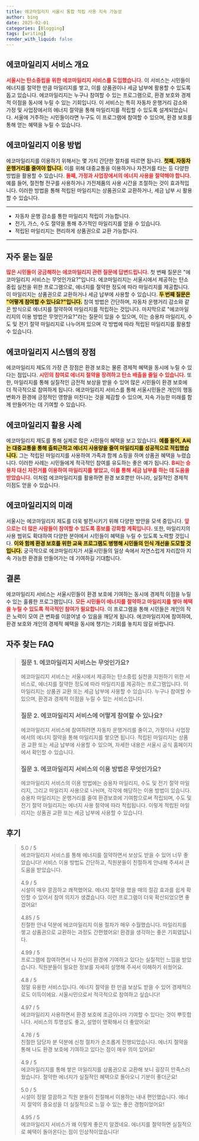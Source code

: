 ```yaml
---
title: 에코마일리지 서울시 통합 적립 사용 지속 가능성
author: bing
date: 2025-02-01
categories: [Blogging]
tags: [writing]
render_with_liquid: false
---
```



<h2 id='에코마일리지 서비스 개요'>에코마일리지 서비스 개요</h2>

<p><b><span style="color: #ee2323;">서울시는 탄소중립을 위한 에코마일리지 서비스를 도입했습니다.</span></b> 이 서비스는 시민들이 에너지를 절약한 만큼 마일리지를 쌓고, 이를 상품권이나 세금 납부에 활용할 수 있도록 돕고 있습니다. 에코마일리지는 누구나 참여할 수 있는 프로그램으로, 환경 보호와 경제적 이점을 동시에 누릴 수 있는 기회입니다. 이 서비스는 특히 자동차 운행거리 감소와 가정 및 사업장에서의 에너지 절약을 통해 마일리지를 적립할 수 있도록 설계되었습니다. 서울에 거주하는 시민들이라면 누구도 이 프로그램에 참여할 수 있으며, 환경 보호를 통해 얻는 혜택을 누릴 수 있습니다.</p>

<h2 id='에코마일리지 이용 방법'>에코마일리지 이용 방법</h2>

<p>에코마일리지를 이용하기 위해서는 몇 가지 간단한 절차를 따르면 됩니다. <b><span style="background-color: #ffe066;">첫째, 자동차 운행거리를 줄여야 합니다.</span></b> 이를 위해 대중교통을 이용하거나 자전거를 타는 등 다양한 방법을 활용할 수 있습니다. <b><span style="color: #ee2323;">둘째, 가정과 사업장에서의 에너지 사용을 절약해야 합니다.</span></b> 예를 들어, 절전형 전구를 사용하거나 가전제품의 사용 시간을 조절하는 것이 효과적입니다. 이러한 방법을 통해 적립된 마일리지는 상품권으로 교환하거나, 세금 납부 시 활용할 수 있습니다.</p>

<hr />

<ul>
    <li>자동차 운행 감소를 통한 마일리지 적립이 가능합니다.</li>
    <li>전기, 가스, 수도 절약을 통해 추가적인 마일리지를 얻을 수 있습니다.</li>
    <li>적립된 마일리지는 편리하게 상품권으로 교환 가능합니다.</li>
</ul>

<hr />

<h2 id='자주 묻는 질문'>자주 묻는 질문</h2>

<p><b><span style="color: #ee2323;">많은 시민들이 궁금해하는 에코마일리지 관련 질문에 답변드립니다.</span></b> 첫 번째 질문은 "에코마일리지 서비스는 무엇인가요?"입니다. 에코마일리지는 서울시에서 제공하는 탄소중립 실천을 위한 프로그램으로, 에너지를 절약한 정도에 따라 마일리지를 제공합니다. 이 마일리지는 상품권으로 교환하거나 세금 납부에 사용할 수 있습니다. <b><span style="background-color: #ffe066;">두 번째 질문은 "어떻게 참여할 수 있나요?"입니다.</span></b> 참여 방법은 간단하며, 자동차 운행거리 감소와 같은 방식으로 에너지를 절약하여 마일리지를 적립하는 것입니다. 마지막으로 "에코마일리지의 이용 방법은 무엇인가요?"라는 질문이 있을 수 있으며, 이는 승용차 마일리지, 수도 및 전기 절약 마일리지로 나누어져 있으며 각 방법에 따라 적립된 마일리지를 활용할 수 있습니다.</p>

<h2 id='에코마일리지 시스템의 장점'>에코마일리지 시스템의 장점</h2>

<p>에코마일리지 제도의 가장 큰 장점은 환경 보호는 물론 경제적 혜택을 동시에 누릴 수 있다는 점입니다. <b><span style="color: #ee2323;">시민의 참여로 에너지 절약을 장려하고 탄소 배출을 줄일 수 있습니다.</span></b> 또한, 마일리지를 통해 실질적인 금전적 보상을 받을 수 있어 많은 시민들이 환경 보호에 더 적극적으로 참여하게 됩니다. 에코마일리지 서비스를 통해 서울시민들은 개인의 행동 변화가 환경에 긍정적인 영향을 미친다는 것을 체감할 수 있으며, 지속 가능한 미래를 함께 만들어가는 데 기여할 수 있습니다.</p>

<h2 id='에코마일리지 활용 사례'>에코마일리지 활용 사례</h2>

<p>에코마일리지 제도를 통해 실제로 많은 시민들이 혜택을 보고 있습니다. <b><span style="background-color: #ffe066;">예를 들어, A씨는 대중교통을 통해 출퇴근하고 에너지 사용량을 줄여 마일리지를 성공적으로 적립했습니다.</span></b> 그는 적립된 마일리지를 사용하여 가족과 함께 쇼핑을 하며 상품권 혜택을 누렸습니다. 이러한 사례는 시민들에게 적극적인 참여를 유도하는 좋은 예가 됩니다. <b><span style="color: #ee2323;">B씨는 승용차 대신 자전거를 이용하여 마일리지를 쌓았고, 이를 통해 세금 납부를 하는 데 도움을 받았습니다.</span></b> 이처럼 에코마일리지를 활용하면 환경 보호뿐만 아니라, 실질적인 경제적 이점도 얻을 수 있습니다.</p>

<h2 id='에코마일리지의 미래'>에코마일리지의 미래</h2>

<p>서울시는 에코마일리지 제도를 더욱 발전시키기 위해 다양한 방안을 모색 중입니다. <b><span style="color: #ee2323;">앞으로는 더 많은 사람들이 참여할 수 있도록 홍보를 강화할 계획입니다.</span></b> 또한, 마일리지의 사용 범위도 확대하여 다양한 분야에서 시민들이 혜택을 누릴 수 있도록 노력할 것입니다. <b><span style="background-color: #ffe066;">이와 함께 환경 보호를 위한 교육 프로그램도 병행해 시민들의 인식 개선을 도모할 것입니다.</span></b> 궁극적으로 에코마일리지가 서울시민들의 일상 속에서 자연스럽게 자리잡아 지속 가능한 환경을 만들어가는 데 기여하길 기대합니다.</p>

<h2 id='결론'>결론</h2>

<p>에코마일리지 서비스는 서울시민들이 환경 보호에 기여하는 동시에 경제적 이점을 누릴 수 있는 훌륭한 프로그램입니다. <b><span style="color: #ee2323;">모든 시민들이 에너지를 절약하고 마일리지를 쌓아 혜택을 누릴 수 있도록 적극적인 참여가 필요합니다.</span></b> 이 프로그램을 통해 시민들은 개인의 작은 노력이 모여 큰 변화를 이끌어낼 수 있음을 깨닫게 됩니다. 에코마일리지에 참여하여, 환경 보호와 개인의 경제적 혜택을 동시에 챙기는 기회를 놓치지 않길 바랍니다.</p>


<h2 id='자주_찾는_FAQ'>자주 찾는 FAQ</h2>
<div itemscope="" itemtype="https://schema.org/FAQPage"> 
<blockquote> 
<div itemscope="" itemprop="mainEntity" itemtype="https://schema.org/Question"> 
<h3 itemprop="name">질문 1. 에코마일리지 서비스는 무엇인가요?</h3> 
<div itemscope="" itemprop="acceptedAnswer" itemtype="https://schema.org/Answer"> 
<span itemprop="text"> 
<p>에코마일리지 서비스는 서울시에서 제공하는 탄소중립 실천을 지원하기 위한 서비스로, 에너지를 절약한 정도에 따라 마일리지를 제공하는 프로그램입니다. 이 마일리지는 상품권 교환 또는 세금 납부에 사용할 수 있습니다. 누구나 참여할 수 있으며, 환경과 경제적 이점을 누릴 수 있는 서비스입니다.</p> 
</span> 
</div> 
</div> 

<div itemscope="" itemprop="mainEntity" itemtype="https://schema.org/Question"> 
<h3 itemprop="name">질문 2. 에코마일리지 서비스에 어떻게 참여할 수 있나요?</h3> 
<div itemscope="" itemprop="acceptedAnswer" itemtype="https://schema.org/Answer"> 
<span itemprop="text"> 
<p>에코마일리지 서비스에 참여하려면 자동차 운행거리를 줄이고, 가정이나 사업장에서의 에너지 절약을 통해 마일리지를 쌓으면 됩니다. 적립된 마일리지는 상품권 교환 또는 세금 납부에 사용할 수 있으며, 자세한 내용은 서울시 공식 홈페이지에서 확인할 수 있습니다.</p> 
</span> 
</div> 
</div> 

<div itemscope="" itemprop="mainEntity" itemtype="https://schema.org/Question"> 
<h3 itemprop="name">질문 3. 에코마일리지 서비스의 이용 방법은 무엇인가요?</h3> 
<div itemscope="" itemprop="acceptedAnswer" itemtype="https://schema.org/Answer"> 
<span itemprop="text"> 
<p>에코마일리지 서비스의 이용 방법에는 승용차 마일리지, 수도 및 전기 절약 마일리지, 그리고 마일리지 사용으로 나뉘며, 각각에 해당하는 이용 방법이 있습니다. 승용차 마일리지는 운행거리를 줄여 환경보호에 기여함으로써 적립되며, 수도 및 전기 절약 마일리지는 에너지 사용 절약에 따라 적립됩니다. 이렇게 적립된 마일리지는 상품권 교환 또는 세금 납부에 사용할 수 있습니다.</p> 
</span> 
</div> 
</div> 
</blockquote> 
</div>
<h2 id='후기'>후기</h2>
<div itemscope itemtype="https://schema.org/Product">
  <blockquote>
  <div itemprop="review" itemscope itemtype="https://schema.org/Review">
      <div itemprop="reviewRating" itemscope itemtype="https://schema.org/Rating"> <span itemprop="ratingValue">5.0</span> / <span itemprop="bestRating">5</span> </div>
      <span itemprop="reviewBody">에코마일리지 서비스를 통해 에너지를 절약하면서 보상도 받을 수 있어 너무 좋았습니다! 서비스 이용 방법도 간단하고, 직원분들이 친절하게 안내해 주셔서 큰 도움을 받았습니다.</span>
  </div>
  <br>
  <div itemprop="review" itemscope itemtype="https://schema.org/Review">
      <div itemprop="reviewRating" itemscope itemtype="https://schema.org/Rating"> <span itemprop="ratingValue">4.9</span> / <span itemprop="bestRating">5</span> </div>
      <span itemprop="reviewBody">시설이 매우 깔끔하고 쾌적했어요. 에너지 절약을 했을 때의 절감 효과를 쉽게 확인할 수 있어서 참여 의지가 생겼습니다. 이런 프로그램이 더욱 확산되었으면 좋겠어요!</span>
  </div>
  <br>
  <div itemprop="review" itemscope itemtype="https://schema.org/Review">
      <div itemprop="reviewRating" itemscope itemtype="https://schema.org/Rating"> <span itemprop="ratingValue">4.85</span> / <span itemprop="bestRating">5</span> </div>
      <span itemprop="reviewBody">친절한 안내 덕분에 에코마일리지 이용 절차가 매우 수월했습니다. 마일리지를 쌓고 상품권으로 교환하는 과정도 간편했어요! 환경을 생각하는 좋은 기회였답니다.</span>
  </div>
  <br>
  <div itemprop="review" itemscope itemtype="https://schema.org/Review">
      <div itemprop="reviewRating" itemscope itemtype="https://schema.org/Rating"> <span itemprop="ratingValue">4.99</span> / <span itemprop="bestRating">5</span> </div>
      <span itemprop="reviewBody">프로그램에 참여하면서 나 자신이 환경에 기여하고 있다는 실질적인 느낌을 받았습니다. 직원분들이 필요한 정보를 자세히 설명해 주셔서 이해하기 쉬웠어요.</span>
  </div>
  <br>
  <div itemprop="review" itemscope itemtype="https://schema.org/Review">
      <div itemprop="reviewRating" itemscope itemtype="https://schema.org/Rating"> <span itemprop="ratingValue">4.8</span> / <span itemprop="bestRating">5</span> </div>
      <span itemprop="reviewBody">정말 유용한 서비스입니다. 에너지 절약을 한 만큼 보상도 받을 수 있어 경제적으로도 이득이에요. 서울시민으로서 적극적으로 참여하고 싶습니다!</span>
  </div>
  <br>
  <div itemprop="review" itemscope itemtype="https://schema.org/Review">
      <div itemprop="reviewRating" itemscope itemtype="https://schema.org/Rating"> <span itemprop="ratingValue">4.97</span> / <span itemprop="bestRating">5</span> </div>
      <span itemprop="reviewBody">에코마일리지 사용하면서 환경 보호에 조금이나마 기여할 수 있다는 것이 뿌듯합니다. 서비스의 투명성도 좋고, 설명이 명확해서 더 좋았어요!</span>
  </div>
  <br>
  <div itemprop="review" itemscope itemtype="https://schema.org/Review">
      <div itemprop="reviewRating" itemscope itemtype="https://schema.org/Rating"> <span itemprop="ratingValue">4.76</span> / <span itemprop="bestRating">5</span> </div>
      <span itemprop="reviewBody">친절한 담당자 분 덕분에 신청 절차가 순조롭게 진행되었습니다. 에너지 절약을 통해 나도 환경 보호에 기여하고 있다는 점이 매우 의미 있어요!</span>
  </div>
  <br>
  <div itemprop="review" itemscope itemtype="https://schema.org/Review">
      <div itemprop="reviewRating" itemscope itemtype="https://schema.org/Rating"> <span itemprop="ratingValue">4.9</span> / <span itemprop="bestRating">5</span> </div>
      <span itemprop="reviewBody">에코마일리지를 통해 쌓은 마일리지를 상품권으로 교환해 보니 굉장히 만족스러웠습니다. 절약한 에너지가 실질적인 혜택으로 돌아오니 기분이 좋더군요!</span>
  </div>
  <br>
  <div itemprop="review" itemscope itemtype="https://schema.org/Review">
      <div itemprop="reviewRating" itemscope itemtype="schema.org/Rating"> <span itemprop="ratingValue">5.0</span> / <span itemprop="bestRating">5</span> </div>
      <span itemprop="reviewBody">시설이 정말 깔끔하고 직원 분들이 친절해서 이용하는 내내 편안했습니다. 에너지 절약의 중요성을 더 실질적으로 느낄 수 있는 좋은 경험이었어요!</span>
  </div>
  <br>
  <div itemprop="review" itemscope itemtype="https://schema.org/Review">
      <div itemprop="reviewRating" itemscope itemtype="https://schema.org/Rating"> <span itemprop="ratingValue">4.95</span> / <span itemprop="bestRating">5</span> </div>
      <span itemprop="reviewBody">에코마일리지 서비스가 왜 이렇게 좋은지 알겠네요. 에너지를 절약하면 실질적으로 혜택이 돌아온다는 점이 인상적이었습니다!</span>
  </div>
  </blockquote>
</div>
